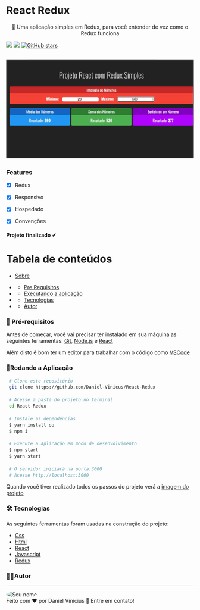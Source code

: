  <h1> React Redux </h1>
 <p id="sobre" align="center"> 👻 Uma aplicação simples em Redux, para você entender de vez como o Redux funciona

![](https://img.shields.io/badge/license-MIT-green)
![](https://img.shields.io/badge/languege-Portuguese-yellow)
[![GitHub stars](https://img.shields.io/github/stars/Daniel-Vinicius/React-Redux?style=social)](https://github.com/Daniel-Vinicius/React-Redux/stargazers)
<!-- [![Netlify Status](https://api.netlify.com/api/v1/badges/5ad00f18-d110-454c-b863-20a2935654e1/deploy-status)](https://react-redux-exemplo.netlify.app/) -->



<h2 align="center">  <img alt="Imagem do Projeto" id="imagem" title="#Projeto" src="https://github.com/Daniel-Vinicius/React-Redux/blob/main/.github/Imagem.JPG" />  </h2>

### Features 
- [x] Redux
- [x] Responsivo
- [x] Hospedado
- [x] Convenções


<!-- Coloque o status do projeto -->
<h4 align="left">  
Projeto finalizado ✔
</h4>

Tabela de conteúdos 
================= 
<!--ts-->
 * [Sobre](#sobre) 
 
  *  * [Pre Requisitos](#pre-requisitos)
 *  * [Executando a aplicação](#rodando)
 * * [Tecnologias](#tecnologias)
 *  * [Autor](#autor)
 <!--te-->
 
 <!-- Altere os Pré-requisitos -->

### 🛒 Pré-requisitos<a id="pre-requisitos"></a>

Antes de começar, você vai precisar ter instalado em sua máquina as seguintes ferramentas:
 [Git](https://git-scm.com/),
 [Node.js](https://nodejs.org/pt-br/) e
 [React](https://reactjs.org/)
 
 Além disto é bom ter um editor para trabalhar com o código como [VSCode](https://code.visualstudio.com/)
 
   ### 📀Rodando a Aplicação<a id="rodando"></a>
   
````bash 
 # Clone este repositório
 git clone https://github.com/Daniel-Vinicus/React-Redux
 
 # Acesse a pasta do projeto no terminal
 cd React-Redux
 
 # Instale as dependências
 $ yarn install ou
 $ npm i 
 
 # Execute a aplicação em modo de desenvolvimento
 $ npm start 
 $ yarn start
 
 # O servidor iniciará na porta:3000
 # Acesse http://localhost:3000
 ````
<p> Quando você tiver realizado todos os passos do projeto verá a  <a href="#imagem" >imagem do projeto</a> </p>

 <!-- Altere as Tecnologias -->
### 🛠 Tecnologias<a id="tecnologias"></a>
 As seguintes ferramentas foram usadas na construção do projeto:
 
  - [Css](https://developer.mozilla.org/pt-BR/docs/Web/CSS) 
  - [Html](https://developer.mozilla.org/pt-BR/docs/Web/HTML)
  - [React](https://reactjs.org/)
  - [Javascript](https://developer.mozilla.org/pt-BR/docs/Web/JavaScript)
  - [Redux](https://redux.js.org/)


### 👨‍💻Autor <a id="autor"> </a>

---
<a href="https://github.com/Daniel-Vinicius" style="text-decoration: none;">
<img style="border-radius: 70%;" src="https://avatars0.githubusercontent.com/u/66279500?s=460&u=03d962bd1fda436ca49d4bbfbf2f30bdd566221d&v=4" width="100px;"  alt="Seu nome"/>

<br />
<span> Feito com ❤️ por Daniel Vinícius 👋 Entre em contato! </span> 
</a> 
